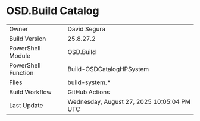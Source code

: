 ﻿# OSD.Build Catalog

| | |
|-|-|
| Owner | David Segura |
| Build Version | 25.8.27.2 |
| PowerShell Module | OSD.Build |
| PowerShell Function | Build-OSDCatalogHPSystem |
| Files | build-system.* |
| Build Workflow | GitHub Actions |
| Last Update | Wednesday, August 27, 2025 10:05:04 PM UTC |
